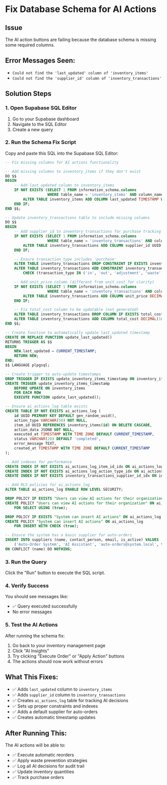 # Fix Database Schema for AI Actions

## Issue
The AI action buttons are failing because the database schema is missing some required columns.

## Error Messages Seen:
- `Could not find the 'last_updated' column of 'inventory_items'`
- `Could not find the 'supplier_id' column of 'inventory_transactions'`

## Solution Steps

### 1. Open Supabase SQL Editor
1. Go to your Supabase dashboard
2. Navigate to the SQL Editor
3. Create a new query

### 2. Run the Schema Fix Script
Copy and paste this SQL into the Supabase SQL Editor:

```sql
-- Fix missing columns for AI actions functionality

-- Add missing columns to inventory_items if they don't exist
DO $$ 
BEGIN
    -- Add last_updated column to inventory_items
    IF NOT EXISTS (SELECT 1 FROM information_schema.columns 
                   WHERE table_name = 'inventory_items' AND column_name = 'last_updated') THEN
        ALTER TABLE inventory_items ADD COLUMN last_updated TIMESTAMP WITH TIME ZONE DEFAULT CURRENT_TIMESTAMP;
    END IF;
END $$;

-- Update inventory_transactions table to include missing columns
DO $$
BEGIN
    -- Add supplier_id to inventory_transactions for purchase tracking
    IF NOT EXISTS (SELECT 1 FROM information_schema.columns 
                   WHERE table_name = 'inventory_transactions' AND column_name = 'supplier_id') THEN
        ALTER TABLE inventory_transactions ADD COLUMN supplier_id UUID REFERENCES suppliers(id) ON DELETE SET NULL;
    END IF;

    -- Ensure transaction_type includes 'purchase'
    ALTER TABLE inventory_transactions DROP CONSTRAINT IF EXISTS inventory_transactions_transaction_type_check;
    ALTER TABLE inventory_transactions ADD CONSTRAINT inventory_transactions_transaction_type_check 
        CHECK (transaction_type IN ('in', 'out', 'adjustment', 'waste', 'transfer', 'purchase'));

    -- Add unit_price column (different from unit_cost for clarity)
    IF NOT EXISTS (SELECT 1 FROM information_schema.columns 
                   WHERE table_name = 'inventory_transactions' AND column_name = 'unit_price') THEN
        ALTER TABLE inventory_transactions ADD COLUMN unit_price DECIMAL(10,2) DEFAULT 0;
    END IF;

    -- Fix total_cost column to be updatable (not generated)
    ALTER TABLE inventory_transactions DROP COLUMN IF EXISTS total_cost;
    ALTER TABLE inventory_transactions ADD COLUMN total_cost DECIMAL(10,2) DEFAULT 0;
END $$;

-- Create function to automatically update last_updated timestamp
CREATE OR REPLACE FUNCTION update_last_updated()
RETURNS TRIGGER AS $$
BEGIN
    NEW.last_updated = CURRENT_TIMESTAMP;
    RETURN NEW;
END;
$$ LANGUAGE plpgsql;

-- Create trigger to auto-update timestamps
DROP TRIGGER IF EXISTS update_inventory_items_timestamp ON inventory_items;
CREATE TRIGGER update_inventory_items_timestamp
    BEFORE UPDATE ON inventory_items
    FOR EACH ROW
    EXECUTE FUNCTION update_last_updated();

-- Ensure ai_actions_log table exists
CREATE TABLE IF NOT EXISTS ai_actions_log (
    id UUID PRIMARY KEY DEFAULT gen_random_uuid(),
    action_type VARCHAR(50) NOT NULL,
    item_id UUID REFERENCES inventory_items(id) ON DELETE CASCADE,
    action_data JSONB NOT NULL,
    executed_at TIMESTAMP WITH TIME ZONE DEFAULT CURRENT_TIMESTAMP,
    status VARCHAR(20) DEFAULT 'completed',
    error_message TEXT,
    created_at TIMESTAMP WITH TIME ZONE DEFAULT CURRENT_TIMESTAMP
);

-- Add indexes for performance
CREATE INDEX IF NOT EXISTS ai_actions_log_item_id_idx ON ai_actions_log(item_id);
CREATE INDEX IF NOT EXISTS ai_actions_log_action_type_idx ON ai_actions_log(action_type);
CREATE INDEX IF NOT EXISTS inventory_transactions_supplier_id_idx ON inventory_transactions(supplier_id);

-- Add RLS policies for ai_actions_log
ALTER TABLE ai_actions_log ENABLE ROW LEVEL SECURITY;

DROP POLICY IF EXISTS "Users can view AI actions for their organization" ON ai_actions_log;
CREATE POLICY "Users can view AI actions for their organization" ON ai_actions_log
    FOR SELECT USING (true);

DROP POLICY IF EXISTS "System can insert AI actions" ON ai_actions_log;
CREATE POLICY "System can insert AI actions" ON ai_actions_log
    FOR INSERT WITH CHECK (true);

-- Ensure the system has a basic supplier for auto-orders
INSERT INTO suppliers (name, contact_person, email, is_active) VALUES
    ('Auto-Order System', 'AI Assistant', 'auto-orders@system.local', true)
ON CONFLICT (name) DO NOTHING;
```

### 3. Run the Query
Click the "Run" button to execute the SQL script.

### 4. Verify Success
You should see messages like:
- ✅ Query executed successfully
- No error messages

### 5. Test the AI Actions
After running the schema fix:
1. Go back to your inventory management page
2. Click "AI Insights"
3. Try clicking "Execute Order" or "Apply Action" buttons
4. The actions should now work without errors

## What This Fixes:
- ✅ Adds `last_updated` column to `inventory_items`
- ✅ Adds `supplier_id` column to `inventory_transactions` 
- ✅ Creates `ai_actions_log` table for tracking AI decisions
- ✅ Sets up proper constraints and indexes
- ✅ Adds a default supplier for auto-orders
- ✅ Creates automatic timestamp updates

## After Running This:
The AI actions will be able to:
- ✅ Execute automatic reorders
- ✅ Apply waste prevention strategies
- ✅ Log all AI decisions for audit trail
- ✅ Update inventory quantities
- ✅ Track purchase orders
